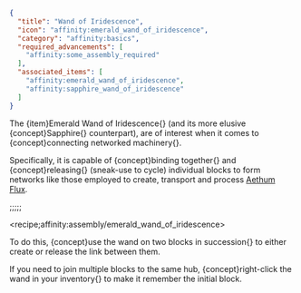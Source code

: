 ```json
{
  "title": "Wand of Iridescence",
  "icon": "affinity:emerald_wand_of_iridescence",
  "category": "affinity:basics",
  "required_advancements": [
    "affinity:some_assembly_required"
  ],
  "associated_items": [
    "affinity:emerald_wand_of_iridescence",
    "affinity:sapphire_wand_of_iridescence"
  ]
}
```

The {item}Emerald Wand of Iridescence{} (and its more elusive {concept}Sapphire{} counterpart), are of interest when it
comes to {concept}connecting networked machinery{}.


Specifically, it is capable of {concept}binding together{} and {concept}releasing{} (sneak-use to cycle) individual blocks to
form networks like those employed to create, transport and process [Aethum Flux](^affinity:aethum_flux).

;;;;;

<recipe;affinity:assembly/emerald_wand_of_iridescence>

To do this, {concept}use the wand on two blocks in succession{} to either create or release the link between them.


If you need to join multiple blocks to the same hub, {concept}right-click the wand in your inventory{} to make it
remember the initial block.

